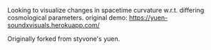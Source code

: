 Looking to visualize changes in spacetime curvature w.r.t. differing cosmological parameters.
original demo: https://yuen-soundxvisuals.herokuapp.com/

Originally forked from styvone's yuen. 
